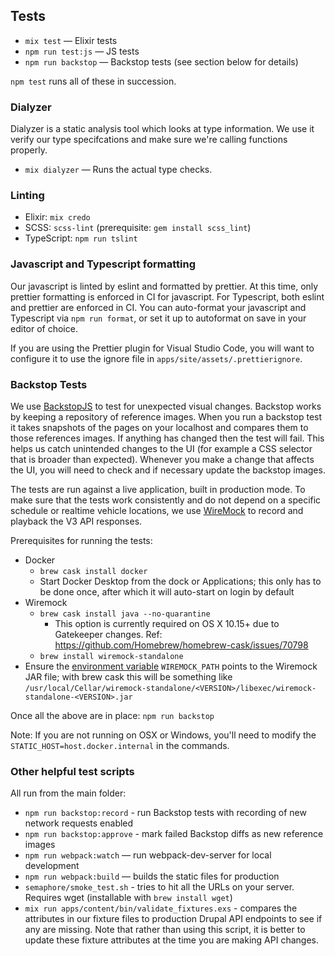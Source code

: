 ## Tests

* `mix test` — Elixir tests
* `npm run test:js` — JS tests
* `npm run backstop` — Backstop tests (see section below for details)

`npm test` runs all of these in succession.

### Dialyzer

Dialyzer is a static analysis tool which looks at type information. We use it
verify our type specifcations and make sure we're calling functions properly.

* `mix dialyzer` — Runs the actual type checks.

### Linting

* Elixir: `mix credo`
* SCSS: `scss-lint` (prerequisite: `gem install scss_lint`)
* TypeScript: `npm run tslint`

### Javascript and Typescript formatting

Our javascript is linted by eslint and formatted by prettier. At this time, only prettier formatting is enforced in CI for javascript. For Typescript, both eslint and prettier are enforced in CI. You can auto-format your javascript and Typescript via `npm run format`, or set it up to autoformat on save in your editor of choice.

If you are using the Prettier plugin for Visual Studio Code, you will want to configure it to use the ignore file  in `apps/site/assets/.prettierignore`.

### Backstop Tests

We use [BackstopJS](https://github.com/garris/BackstopJS) to test for
unexpected visual changes. Backstop works by keeping a repository of
reference images. When you run a backstop test it takes snapshots of the
pages on your localhost and compares them to those references images.
If anything has changed then the test will fail. This helps us catch unintended
changes to the UI (for example a CSS selector that is broader than
expected). Whenever you make a change that affects the UI, you will need to check
and if necessary update the backstop images.

The tests are run against a live application, built in production mode. To make sure that the tests
work consistently and do not depend on a specific schedule or realtime vehicle locations, we use
[WireMock](http://wiremock.org/) to record and playback the V3 API responses.

Prerequisites for running the tests:

* Docker
  * `brew cask install docker`
  * Start Docker Desktop from the dock or Applications; this only has to be done
    once, after which it will auto-start on login by default
* Wiremock
  * `brew cask install java --no-quarantine`
    * This option is currently required on OS X 10.15+ due to Gatekeeper
      changes. Ref: https://github.com/Homebrew/homebrew-cask/issues/70798
  * `brew install wiremock-standalone`
* Ensure the [environment variable](ENVIRONMENT.md) `WIREMOCK_PATH` points to
  the Wiremock JAR file; with brew cask this will be something like
  `/usr/local/Cellar/wiremock-standalone/<VERSION>/libexec/wiremock-standalone-<VERSION>.jar`

Once all the above are in place: `npm run backstop`

Note: If you are not running on OSX or Windows, you'll need to modify the
`STATIC_HOST=host.docker.internal` in the commands.

### Other helpful test scripts

All run from the main folder:

* `npm run backstop:record` - run Backstop tests with recording of new network requests enabled
* `npm run backstop:approve` - mark failed Backstop diffs as new reference images
* `npm run webpack:watch` — run webpack-dev-server for local development
* `npm run webpack:build` — builds the static files for production
* `semaphore/smoke_test.sh` - tries to hit all the URLs on your server.
  Requires wget (installable with `brew install wget`)
* `mix run apps/content/bin/validate_fixtures.exs` - compares the attributes in our fixture files to production Drupal API endpoints to see if any are missing. Note that rather than using this script, it is better to update these fixture attributes at the time you are making API changes.
